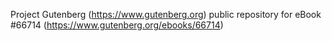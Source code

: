 Project Gutenberg (https://www.gutenberg.org) public repository for
eBook #66714 (https://www.gutenberg.org/ebooks/66714)
